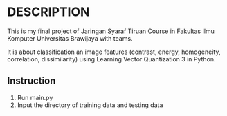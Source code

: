 # DESCRIPTION
This is my final project of Jaringan Syaraf Tiruan Course in Fakultas Ilmu Komputer Universitas Brawijaya with teams.

It is about classification an image features (contrast, energy, homogeneity, correlation, dissimilarity) using Learning Vector Quantization 3 in Python.

## Instruction
1. Run main.py
2. Input the directory of training data and testing data

